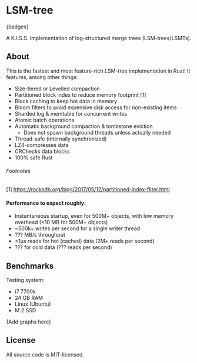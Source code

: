 # LSM-tree

{badges}

A K.I.S.S. implementation of log-structured merge trees (LSM-trees/LSMTs).

## About

This is the fastest and most feature-rich LSM-tree implementation in Rust! It features, among other things:

- Size-tiered or Levelled compaction
- Partitioned block index to reduce memory footprint [1]
- Block caching to keep hot data in memory
- Bloom filters to avoid expensive disk access for non-existing items
- Sharded log & memtable for concurrent writes
- Atomic batch operations
- Automatic background compaction & tombstone eviction
  - Does not spawn background threads unless actually needed
- Thread-safe (internally synchronized)
- LZ4-compresses data
- CRChecks data blocks
- 100% safe Rust

###### Footnotes

[1] https://rocksdb.org/blog/2017/05/12/partitioned-index-filter.html

#### Performance to expect roughly:

- Instantaneous startup, even for 500M+ objects, with low memory overhead (<10 MB for 500M+ objects)
- ~500k+ writes per second for a single writer thread
- ??? MB/s throughput
- <1μs reads for hot (cached) data (2M+ reads per second)
- ??? for cold data (??? reads per second)

## Benchmarks

Testing system:
- i7 7700k
- 24 GB RAM
- Linux (Ubuntu)
- M.2 SSD

{Add graphs here}

## License

All source code is MIT-licensed.
